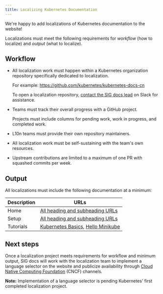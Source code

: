 ```yaml
---
title: Localizing Kubernetes Documentation
---
```


We're happy to add localizations of Kubernetes documentation to the website!

Localizations must meet the following requirements for _workflow_ (how to localize) and _output_ (what to localize).

## Workflow  

- All localization work must happen within a Kubernetes organization repository specifically dedicated to localization.

    For example: https://github.com/kubernetes/kubernetes-docs-cn

    To open a localization repository, [contact the SIG docs lead](https://kubernetes.slack.com/messages/C1J0BPD2M) on Slack for assistance.

- Teams must track their overall progress with a GitHub project.

    Projects must include columns for pending work, work in progress, and completed work.

- L10n teams must provide their own repository maintainers.

- All localization work must be self-sustaining with the team's own resources.

- Upstream contributions are limited to a maximum of one PR with squashed commits per week.

## Output

All localizations must include the following documentation at a minimum:

Description | URLs
-----|-----
Home | [All heading and subheading URLs](https://kubernetes.io/docs/home/)
Setup | [All heading and subheading URLs](https://kubernetes.io/docs/setup/)
Tutorials | [Kubernetes Basics](https://kubernetes.io/docs/tutorials/), [Hello Minikube](https://kubernetes.io/docs/tutorials/stateless-application/hello-minikube/)

## Next steps

Once a localization project meets requirements for workflow and minimum output, SIG docs will work with the localization team to implement a language selector on the website and publicize availability through [Cloud Native Computing Foundation](https://www.cncf.io/) (CNCF) channels.

**Note:** Implementation of a language selector is pending Kubernetes' first completed localization project.
